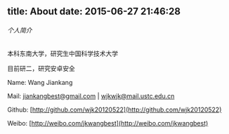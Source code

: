 title: About
date: 2015-06-27 21:46:28
---


###### 个人简介
本科东南大学，研究生中国科学技术大学

目前研二，研究安卓安全


Name: Wang Jiankang

Mail: jiankangbest@gmail.com | wjkwjk@mail.ustc.edu.cn

Github: [http://github.com/wjk20120522](http://github.com/wjk20120522)

Weibo: [http://weibo.com/jkwangbest](http://weibo.com/jkwangbest)